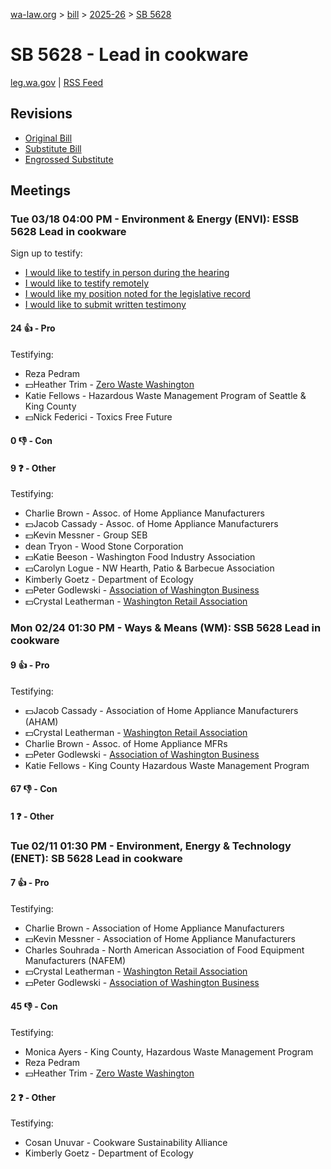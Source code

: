 [wa-law.org](/) > [bill](/bill/) > [2025-26](/bill/2025-26/) > [SB 5628](/bill/2025-26/sb/5628/)

# SB 5628 - Lead in cookware
[leg.wa.gov](https://app.leg.wa.gov/billsummary?BillNumber=5628&Year=2025&Initiative=false) | [RSS Feed](./rss.xml)

## Revisions
* [Original Bill](1/)
* [Substitute Bill](S/)
* [Engrossed Substitute](S.E/)

## Meetings
### Tue 03/18 04:00 PM - Environment & Energy (ENVI): ESSB 5628 Lead in cookware
Sign up to testify:
* [I would like to testify in person during the hearing](https://app.leg.wa.gov/csi/Testifier/Add?chamber=House&mId=33044&aId=165895&caId=26573&tId=1)
* [I would like to testify remotely](https://app.leg.wa.gov/csi/Testifier/Add?chamber=House&mId=33044&aId=165895&caId=26573&tId=2)
* [I would like my position noted for the legislative record](https://app.leg.wa.gov/csi/Testifier/Add?chamber=House&mId=33044&aId=165895&caId=26573&tId=3)
* [I would like to submit written testimony](https://app.leg.wa.gov/csi/Testifier/Add?chamber=House&mId=33044&aId=165895&caId=26573&tId=4)

#### 24 👍 - Pro
Testifying:
* Reza Pedram
* 💵Heather Trim - [Zero Waste Washington](/org/zero_waste_washington/)
* Katie Fellows - Hazardous Waste Management Program of Seattle & King County
* 💵Nick Federici - Toxics Free Future

#### 0 👎 - Con

#### 9 ❓ - Other
Testifying:
* Charlie Brown - Assoc. of Home Appliance Manufacturers
* 💵Jacob Cassady - Assoc. of Home Appliance Manufacturers
* 💵Kevin Messner - Group SEB
* dean Tryon - Wood Stone Corporation
* 💵Katie Beeson - Washington Food Industry Association
* 💵Carolyn Logue - NW Hearth, Patio & Barbecue Association
* Kimberly Goetz - Department of Ecology
* 💵Peter Godlewski - [Association of Washington Business](/org/association_of_washington_business/)
* 💵Crystal Leatherman - [Washington Retail Association](/org/washington_retail_association/)

### Mon 02/24 01:30 PM - Ways & Means (WM): SSB 5628 Lead in cookware
#### 9 👍 - Pro
Testifying:
* 💵Jacob Cassady - Association of Home Appliance Manufacturers (AHAM)
* 💵Crystal Leatherman - [Washington Retail Association](/org/washington_retail_association/)
* Charlie Brown - Assoc. of Home Appliance MFRs
* 💵Peter Godlewski - [Association of Washington Business](/org/association_of_washington_business/)
* Katie Fellows - King County Hazardous Waste Management Program

#### 67 👎 - Con

#### 1 ❓ - Other

### Tue 02/11 01:30 PM - Environment, Energy & Technology (ENET): SB 5628 Lead in cookware
#### 7 👍 - Pro
Testifying:
* Charlie Brown - Association of Home Appliance Manufacturers
* 💵Kevin Messner - Association of Home Appliance Manufacturers
* Charles Souhrada - North American Association of Food Equipment Manufacturers (NAFEM)
* 💵Crystal Leatherman - [Washington Retail Association](/org/washington_retail_association/)
* 💵Peter Godlewski - [Association of Washington Business](/org/association_of_washington_business/)

#### 45 👎 - Con
Testifying:
* Monica Ayers - King County, Hazardous Waste Management Program
* Reza Pedram
* 💵Heather Trim - [Zero Waste Washington](/org/zero_waste_washington/)

#### 2 ❓ - Other
Testifying:
* Cosan Unuvar - Cookware Sustainability Alliance
* Kimberly Goetz - Department of Ecology

